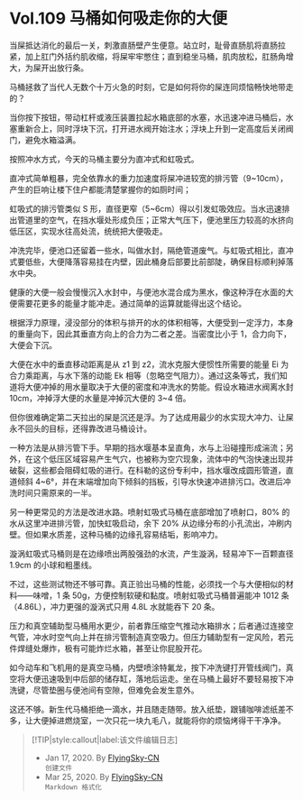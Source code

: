# Vol.109 马桶如何吸走你的大便

当屎抵达消化的最后一关，刺激直肠壁产生便意。站立时，耻骨直肠肌将直肠拉紧，加上肛门外括约肌收缩，将屎牢牢憋住；直到稳坐马桶，肌肉放松，肛肠角增大，为屎开出放行条。

马桶拯救了当代人无数个十万火急的时刻，它是如何将你的屎连同烦恼畅快地带走的？

当你按下按钮，带动杠杆或液压装置拉起水箱底部的水塞，水迅速冲进马桶后，水塞重新合上，同时浮块下沉，打开进水阀开始注水；浮块上升到一定高度后关闭阀门，避免水箱溢满。

按照冲水方式，今天的马桶主要分为直冲式和虹吸式。

直冲式简单粗暴，完全依靠水的重力加速度将屎冲进较宽的排污管（9\~10cm），产生的巨响让楼下住户都能清楚掌握你的如厕时间；

虹吸式的排污管类似 S 形，直径更窄（5\~6cm）得以引发虹吸效应。当水迅速排出管道里的空气，在挡水堰处形成负压；正常大气压下，便池里压力较高的水挤向低压区，实现水往高处流，统统把大便吸走。

冲洗完毕，便池口还留着一些水，叫做水封，隔绝管道废气。与虹吸式相比，直冲式要低些，大便降落容易挂在内壁，因此桶身后部要比前部陡，确保目标顺利掉落水中央。

健康的大便一般会慢慢沉入水封中，与便池水混合成为黑水，像这种浮在水面的大便需要花更多的能量才能冲走。通过简单的运算就能得出这个结论。

根据浮力原理，浸没部分的体积与排开的水的体积相等，大便受到一定浮力，本身的重量向下，因此其垂直方向上的合力为二者之差。当密度比小于 1，合力向下，大便会下沉。

大便在水中的垂直移动距离是从 z1 到 z2，流水克服大便惯性所需要的能量 Ei 为合力乘距离，与水下落的动能 Ek 相等（忽略空气阻力）。通过这条等式，我们知道将大便冲掉的用水量取决于大便的密度和冲洗水的势能。假设水箱进水阀离水封 10cm，冲掉浮大便的水量是冲掉沉大便的 3\~4 倍。

但你很难确定第二天拉出的屎是沉还是浮。为了达成用最少的水实现大冲力、让屎永不回头的目标，还得靠改进马桶设计。

一种方法是从排污管下手。早期的挡水堰基本呈直角，水与上沿碰撞形成湍流；另外，在这个低压区域容易产生气穴，也被称为空穴现象，流体中的气泡快速出现并破裂，这些都会阻碍虹吸的进行。在科勒的这份专利中，挡水堰改成圆形管道，直道倾斜 4\~6°，并在末端增加向下倾斜的挡板，引导水快速冲进排污口。改进后冲洗时间只需原来的一半。

另一种更常见的方法是改进水路。喷射虹吸式马桶在底部增加了喷射口，80% 的水从这里冲进排污管，加快虹吸启动，余下 20% 从边缘分布的小孔流出，冲刷内壁。但如果水质差，这种马桶的边缘孔容易结垢，影响冲力。

漩涡虹吸式马桶则是在边缘喷出两股强劲的水流，产生漩涡，轻易冲下一百颗直径 1.9cm 的小球和粗墨线。

不过，这些测试物还不够可靠。真正验出马桶的性能，必须找一个与大便相似的材料——味噌，1 条 50g，方便控制软硬和黏度。喷射虹吸式马桶普遍能冲 1012 条（4.86L），冲力更强的漩涡式只用 4.8L 水就能吞下 20 条。

压力和真空辅助型马桶用水更少，前者靠压缩空气推动水箱排水；后者通过连接空气管，冲水时空气向上并在排污管制造真空吸力。但压力辅助型有一定风险，若元件焊缝处爆炸，极有可能炸烂水箱，甚至让你屁股开花。

如今动车和飞机用的是真空马桶，内壁喷涂特氟龙，按下冲洗键打开管线阀门，真空将大便迅速吸到中后部的储存缸，落地后运走。坐在马桶上最好不要轻易按下冲洗键，尽管垫圈与便池间有空隙，但难免会发生意外。

这还不够。新生代马桶拒绝一滴水，并且随走随带。放入纸垫，跟铺咖啡滤纸差不多，让大便掉进燃烧室，一次只花一块九毛八，就能将你的烦恼烤得干干净净。

> [!TIP|style:callout|label:该文件编辑日志]
>
> - Jan 17, 2020. By [FlyingSky-CN](https://github.com/FlyingSky-CN)  
> `创建文件`
> - Mar 25, 2020. By [FlyingSky-CN](https://github.com/FlyingSky-CN)  
> `Markdown 格式化`

